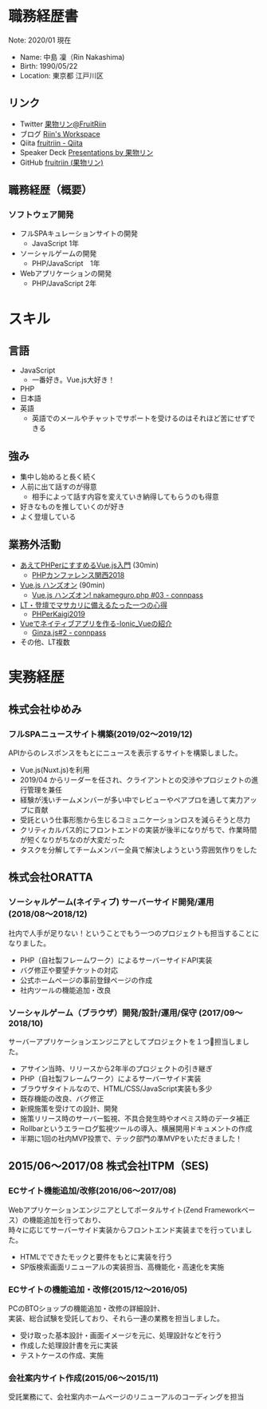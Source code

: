 # 職務経歴書
Note: 2020/01 現在

- Name: 中島 凜（Rin Nakashima)
- Birth: 1990/05/22
- Location: 東京都 江戸川区

## リンク
- Twitter [果物リン@FruitRiin](https://twitter.com/FruitRiin)
- ブログ [Riin's Workspace](https://www.riinswork.space/)
- Qiita [fruitriin \- Qiita](https://qiita.com/fruitriin)
- Speaker Deck [Presentations by 果物リン](https://speakerdeck.com/fruitriin/)
- GitHub [fruitriin \(果物リン\)](https://github.com/fruitriin/)


## 職務経歴（概要）
### ソフトウェア開発
- フルSPAキュレーションサイトの開発
  - JavaScript 1年
- ソーシャルゲームの開発
  - PHP/JavaScript　1年
- Webアプリケーションの開発
  - PHP/JavaScript 2年

# スキル
## 言語
- JavaScript
  - 一番好き。Vue.js大好き！
- PHP
- 日本語
- 英語
  - 英語でのメールやチャットでサポートを受けるのはそれほど苦にせずできる

## 強み
- 集中し始めると長く続く
- 人前に出て話すのが得意
  - 相手によって話す内容を変えていき納得してもらうのも得意
- 好きなものを推していくのが好き
- よく登壇している

## 業務外活動
- [あえてPHPerにすすめるVue\.js入門](https://speakerdeck.com/fruitriin/aetephpernisusumeruvue-dot-jsru-men) (30min)
  - [PHPカンファレンス関西2018](https://2018.kphpug.jp/)
- [Vue.js ハンズオン](https://gitpitch.com/fruitriin/slideshows/vueJsHandsOn#/) (90min)
  - [Vue\.js ハンズオン\! nakameguro\.php \#03 \- connpass](https://nakameguro-php.connpass.com/event/88145/)
- [LT・登壇でマサカリに備えるたった一つの心得](https://speakerdeck.com/fruitriin/knowledge-of-presentation-to-shield-from-hand-axes)
  - [PHPerKaigi2019](https://phperkaigi.jp/2019/)
- [Vueでネイティブアプリを作る-Ionic_Vueの紹介](https://speakerdeck.com/fruitriin/invitation-at-ionic-vue)
  - [Ginza\.js\#2 \- connpass](https://ginzajs.connpass.com/event/132446/)
- その他、LT複数

# 実務経歴
## 株式会社ゆめみ
### フルSPAニュースサイト構築(2019/02〜2019/12)
APIからのレスポンスをもとにニュースを表示するサイトを構築しました。

- Vue.js(Nuxt.js)を利用
- 2019/04 からリーダーを任され、クライアントとの交渉やプロジェクトの進行管理を兼任
- 経験が浅いチームメンバーが多い中でレビューやペアプロを通して実力アップに貢献
- 受託という仕事形態から生じるコミュニケーションロスを減らそうと尽力
- クリティカルパス的にフロントエンドの実装が後半になりがちで、作業時間が短くなりがちなのが大変だった
- タスクを分解してチームメンバー全員で解決しようという雰囲気作りをした


## 株式会社ORATTA
### ソーシャルゲーム(ネイティブ) サーバーサイド開発/運用 (2018/08〜2018/12)
社内で人手が足りない！ということでもう一つのプロジェクトも担当することになりました。

- PHP（自社製フレームワーク）によるサーバーサイドAPI実装
- バグ修正や要望チケットの対応
- 公式ホームページの事前登録ページの作成
- 社内ツールの機能追加・改良

### ソーシャルゲーム（ブラウザ）開発/設計/運用/保守 (2017/09〜2018/10)
サーバーアプリケーションエンジニアとしてプロジェクトを１つ担当しました。

- アサイン当時、リリースから2年半のプロジェクトの引き継ぎ
- PHP（自社製フレームワーク）によるサーバーサイド実装
- ブラウザタイトルなので、HTML/CSS/JavaScript実装も多少
- 既存機能の改良、バグ修正
- 新規施策を受けての設計、開発
- 施策リリース時のサーバー監視、不具合発生時やオペミス時のデータ補正
- Rollbarというエラーログ監視ツールの導入、横展開用ドキュメントの作成
- 半期に1回の社内MVP投票で、テック部門の準MVPをいただきました！

## 2015/06〜2017/08 株式会社ITPM（SES) 
### ECサイト機能追加/改修(2016/06〜2017/08)

Webアプリケーションエンジニアとしてポータルサイト(Zend Frameworkベース）の機能追加を行っており、  
時々に応じてサーバーサイド実装からフロントエンド実装までを行っていました。

- HTMLでできたモックと要件をもとに実装を行う
- SP版検索画面リニューアルの実装担当、高機能化・高速化を実施

### ECサイトの機能追加・改修(2015/12〜2016/05)

PCのBTOショップの機能追加・改修の詳細設計、  
実装、総合試験を受託しており、それら一連の業務を担当しました。

- 受け取った基本設計・画面イメージを元に、処理設計などを行う
- 作成した処理設計書を元に実装
- テストケースの作成、実施

### 会社案内サイト作成(2015/06〜2015/11)

受託業務にて、会社案内ホームページのリニューアルのコーディングを担当
